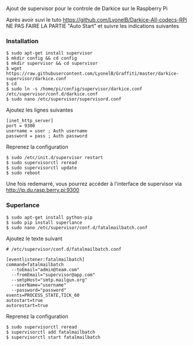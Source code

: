 Ajout de supervisor pour le controle de Darkice sur le Raspberry Pi

Après avoir suvi le tuto https://github.com/LyonelB/Darkice-All-codecs-RPi
NE PAS FAIRE LA PARTIE "Auto Start" et suivre les indications suivantes

### Installation

    $ sudo apt-get install supervisor
    $ mkdir config && cd config
    $ mkdir supervisor && cd supervisor
    $ wget https://raw.githubusercontent.com/LyonelB/Graffiti/master/darkice-supervisor/darkice.conf
    $ cd
    $ sudo ln -s /home/pi/config/supervisor/darkice.conf /etc/supervisor/conf.d/darkice.conf
    $ sudo nano /etc/supervisor/supervisord.conf    

Ajoutez les lignes suivantes

    [inet_http_server]
    port = 9300
    username = user ; Auth username
    password = pass ; Auth password
    
Reprenez la configuration

    $ sudo /etc/init.d/supervisor restart
    $ sudo supervisorctl reread
    $ sudo supervisorctl update
    $ sudo reboot

Une fois redemarré, vous pourrez accéder à l'interface de supervisor via http://ip.du.rasp.berry.pi:9300

### Superlance

    $ sudo apt-get install python-pip
    $ sudo pip install superlance
    $ sudo nano /etc/supervisor/conf.d/fatalmailbatch.conf
    
Ajoutez le texte suivant    
    
    # /etc/supervisor/conf.d/fatalmailbatch.conf 

    [eventlistener:fatalmailbatch]
    command=fatalmailbatch 
      --toEmail="admin@team.com" 
      --fromEmail="supervisor@app.com" 
      --smtpHost="smtp.mailgun.org" 
      --userName="username" 
      --password="password"
    events=PROCESS_STATE,TICK_60
    autostart=true
    autorestart=true

Reprenez la configuration 

    $ sudo supervisorctl reread
    $ supervisorctl add fatalmailbatch
    $ supervisorctl start fatalmailbatch
